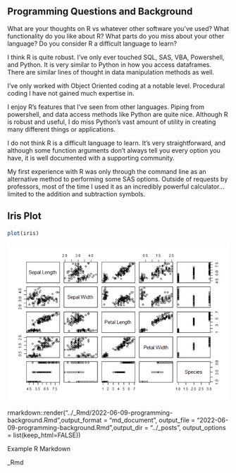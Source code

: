 ## Programming Questions and Background

What are your thoughts on R vs whatever other software you’ve used? What
functionality do you like about R? What parts do you miss about your
other language? Do you consider R a difficult language to learn?

I think R is quite robust. I’ve only ever touched SQL, SAS, VBA,
Powershell, and Python. It is very similar to Python in how you access
dataframes. There are similar lines of thought in data manipulation
methods as well.

I’ve only worked with Object Oriented coding at a notable level.
Procedural coding I have not gained much expertise in.

I enjoy R’s features that I’ve seen from other languages. Piping from
powershell, and data access methods like Python are quite nice. Although
R is robust and useful, I do miss Python’s vast amount of utility in
creating many different things or applications.

I do not think R is a difficult language to learn. It’s very
straightforward, and although some function arguments don’t always tell
you every option you have, it is well documented with a supporting
community.

My first experience with R was only through the command line as an
alternative method to performing some SAS options. Outside of requests
by professors, most of the time I used it as an incredibly powerful
calculator… limited to the addition and subtraction symbols.

## Iris Plot

``` r
plot(iris)
```

![](../images/unnamed-chunk-1-1.png)

rmarkdown::render(“../\_Rmd/2022-06-09-programming-background.Rmd”,output_format
= “md_document”, output_file =
“2022-06-09-programming-background.Rmd”,output_dir = “../\_posts”,
output_options = list(keep_html=FALSE))

Example R Markdown

\_Rmd
